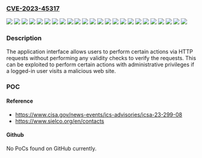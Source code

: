 ### [CVE-2023-45317](https://cve.mitre.org/cgi-bin/cvename.cgi?name=CVE-2023-45317)
![](https://img.shields.io/static/v1?label=Product&message=Analog%20FM%20transmitter&color=blue)
![](https://img.shields.io/static/v1?label=Product&message=Radio%20Link&color=blue)
![](https://img.shields.io/static/v1?label=Version&message=1.5.4%20(EXC120GT)%20&color=brightgreen)
![](https://img.shields.io/static/v1?label=Version&message=1.55%20(EXC19)%20&color=brightgreen)
![](https://img.shields.io/static/v1?label=Version&message=1.59%20(RTX19)%20&color=brightgreen)
![](https://img.shields.io/static/v1?label=Version&message=1.6.3%20(EXC1000GT)%20&color=brightgreen)
![](https://img.shields.io/static/v1?label=Version&message=1.60%20(RTX19)%20&color=brightgreen)
![](https://img.shields.io/static/v1?label=Version&message=1.7.4%20(EXC100GT)%20&color=brightgreen)
![](https://img.shields.io/static/v1?label=Version&message=1.7.4%20(EXC300GT)%20&color=brightgreen)
![](https://img.shields.io/static/v1?label=Version&message=1.7.4%20(EXC5000GT)%20&color=brightgreen)
![](https://img.shields.io/static/v1?label=Version&message=1.7.7%20(EXC30GT)%20&color=brightgreen)
![](https://img.shields.io/static/v1?label=Version&message=2.00%20(EXC19)%20&color=brightgreen)
![](https://img.shields.io/static/v1?label=Version&message=2.05%20(RTX19)%20&color=brightgreen)
![](https://img.shields.io/static/v1?label=Version&message=2.06%20(EXC5000GX)%20&color=brightgreen)
![](https://img.shields.io/static/v1?label=Version&message=2.06%20(RTX19)%20&color=brightgreen)
![](https://img.shields.io/static/v1?label=Version&message=2.07%20(EXC3000GX)%20&color=brightgreen)
![](https://img.shields.io/static/v1?label=Version&message=2.08%20(EXC1000GX)%20&color=brightgreen)
![](https://img.shields.io/static/v1?label=Version&message=2.08%20(EXC1600GX)%20&color=brightgreen)
![](https://img.shields.io/static/v1?label=Version&message=2.10%20(EXC1600GX)%20&color=brightgreen)
![](https://img.shields.io/static/v1?label=Version&message=2.10%20(EXC2000GX)%20&color=brightgreen)
![](https://img.shields.io/static/v1?label=Version&message=2.11%20(EXC300GX)%20&color=brightgreen)
![](https://img.shields.io/static/v1?label=Version&message=2.12%20(EXC120GX)%20&color=brightgreen)
![](https://img.shields.io/static/v1?label=Version&message=2.12%20(EXC5000GX)%20&color=brightgreen)
![](https://img.shields.io/static/v1?label=Vulnerability&message=CWE-352%20Cross-Site%20Request%20Forgery&color=brightgreen)

### Description

The application interface allows users to perform certain actions via HTTP requests without performing any validity checks to verify the requests. This can be exploited to perform certain actions with administrative privileges if a logged-in user visits a malicious web site.

### POC

#### Reference
- https://www.cisa.gov/news-events/ics-advisories/icsa-23-299-08
- https://www.sielco.org/en/contacts

#### Github
No PoCs found on GitHub currently.

